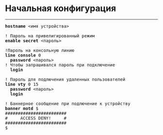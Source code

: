 # Начальная конфигурация
---
<pre>
<b>hostname</b> <имя устройства>

! Пароль на привелигированный режим
<b>enable secret</b> <пароль>

!Пароль на консольную линию
<b>line console</b> 0
  <b>password</b> <пароль>
! Чтобы запрашивался пароль при подключение
  <b>login</b>
  
! Пароль для подлючения удаленных пользователей
<b>line vty</b> 0 15
  <b>password</b> <пароль>
  <b>login</b>
  
! Баннерное сообщение при подлючение к устройству
<b>banner motd</b> $
########################
#     ACCESS DENY!     #
########################
$

</pre>